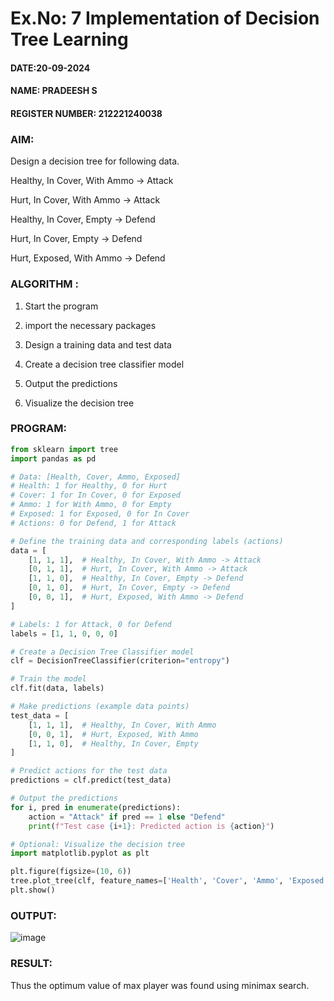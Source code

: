 # Ex.No: 7 Implementation of Decision Tree Learning 
#### DATE:20-09-2024
#### NAME: PRADEESH S
#### REGISTER NUMBER: 212221240038
### AIM:

Design a decision tree for following data. 

Healthy, In Cover, With Ammo -> Attack

Hurt, In Cover, With Ammo -> Attack

Healthy, In Cover, Empty -> Defend

Hurt, In Cover, Empty -> Defend

Hurt, Exposed, With Ammo -> Defend

### ALGORITHM :

1. Start the program
   
2. import the necessary packages
   
3. Design a training data and test data
   
4. Create a decision tree classifier model
   
5. Output the predictions
     
6. Visualize the decision tree

### PROGRAM:

```python
from sklearn import tree
import pandas as pd

# Data: [Health, Cover, Ammo, Exposed]
# Health: 1 for Healthy, 0 for Hurt
# Cover: 1 for In Cover, 0 for Exposed
# Ammo: 1 for With Ammo, 0 for Empty
# Exposed: 1 for Exposed, 0 for In Cover
# Actions: 0 for Defend, 1 for Attack

# Define the training data and corresponding labels (actions)
data = [
    [1, 1, 1],  # Healthy, In Cover, With Ammo -> Attack
    [0, 1, 1],  # Hurt, In Cover, With Ammo -> Attack
    [1, 1, 0],  # Healthy, In Cover, Empty -> Defend
    [0, 1, 0],  # Hurt, In Cover, Empty -> Defend
    [0, 0, 1],  # Hurt, Exposed, With Ammo -> Defend
]

# Labels: 1 for Attack, 0 for Defend
labels = [1, 1, 0, 0, 0]

# Create a Decision Tree Classifier model
clf = DecisionTreeClassifier(criterion="entropy")

# Train the model
clf.fit(data, labels)

# Make predictions (example data points)
test_data = [
    [1, 1, 1],  # Healthy, In Cover, With Ammo
    [0, 0, 1],  # Hurt, Exposed, With Ammo
    [1, 1, 0],  # Healthy, In Cover, Empty
]

# Predict actions for the test data
predictions = clf.predict(test_data)

# Output the predictions
for i, pred in enumerate(predictions):
    action = "Attack" if pred == 1 else "Defend"
    print(f"Test case {i+1}: Predicted action is {action}")

# Optional: Visualize the decision tree
import matplotlib.pyplot as plt

plt.figure(figsize=(10, 6))
tree.plot_tree(clf, feature_names=['Health', 'Cover', 'Ammo', 'Exposed'], class_names=['Defend', 'Attack'], filled=True)
plt.show()

```
### OUTPUT:

![image](https://github.com/user-attachments/assets/dc19cf35-1fc1-4e2b-8365-0d4b9676b6cf)

### RESULT:
Thus the optimum value of max player was found using minimax search.
